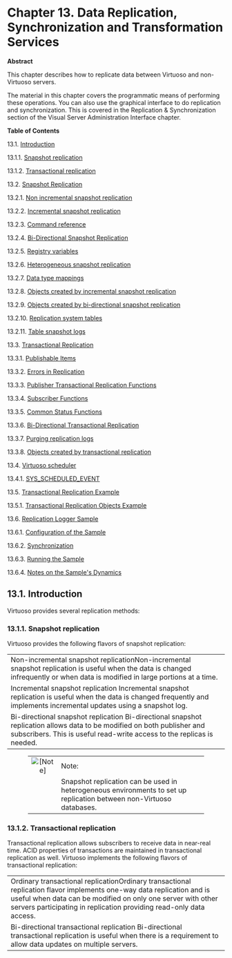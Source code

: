 <div id="ch-repl" class="chapter">

<div class="titlepage">

<div>

<div>

# Chapter 13. Data Replication, Synchronization and Transformation Services

</div>

<div>

<div class="abstract">

**Abstract**

This chapter describes how to replicate data between Virtuoso and
non-Virtuoso servers.

The material in this chapter covers the programmatic means of performing
these operations. You can also use the graphical interface to do
replication and synchronization. This is covered in the Replication &
Synchronization section of the Visual Server Administration Interface
chapter.

</div>

</div>

</div>

</div>

<div class="toc">

**Table of Contents**

<span class="section">13.1.
[Introduction](ch-repl.html#replintro)</span>

<span class="section">13.1.1. [Snapshot
replication](ch-repl.html#preface_snapshot)</span>

<span class="section">13.1.2. [Transactional
replication](ch-repl.html#preface_trx)</span>

<span class="section">13.2. [Snapshot Replication](snapshot.html)</span>

<span class="section">13.2.1. [Non incremental snapshot
replication](snapshot.html#noninc)</span>

<span class="section">13.2.2. [Incremental snapshot
replication](inc.html)</span>

<span class="section">13.2.3. [Command reference](commands.html)</span>

<span class="section">13.2.4. [Bi-Directional Snapshot
Replication](bidirrepl.html)</span>

<span class="section">13.2.5. [Registry variables](snpreg.html)</span>

<span class="section">13.2.6. [Heterogeneous snapshot
replication](snpheter.html)</span>

<span class="section">13.2.7. [Data type mappings](snpmap.html)</span>

<span class="section">13.2.8. [Objects created by incremental snapshot
replication](snpincobj.html)</span>

<span class="section">13.2.9. [Objects created by bi-directional
snapshot replication](snpbidirobj.html)</span>

<span class="section">13.2.10. [Replication system
tables](replsystables.html)</span>

<span class="section">13.2.11. [Table snapshot logs](snlog.html)</span>

<span class="section">13.3. [Transactional
Replication](proctransrepl.html)</span>

<span class="section">13.3.1. [Publishable
Items](proctransrepl.html#pubitems)</span>

<span class="section">13.3.2. [Errors in
Replication](errorsinreplication.html)</span>

<span class="section">13.3.3. [Publisher Transactional Replication
Functions](transreplpublishfunctions.html)</span>

<span class="section">13.3.4. [Subscriber
Functions](subscriberfunctions.html)</span>

<span class="section">13.3.5. [Common Status
Functions](replstatusfunctions.html)</span>

<span class="section">13.3.6. [Bi-Directional Transactional
Replication](bidirtransrepl.html)</span>

<span class="section">13.3.7. [Purging replication
logs](trxlogpurger.html)</span>

<span class="section">13.3.8. [Objects created by transactional
replication](trxobj.html)</span>

<span class="section">13.4. [Virtuoso scheduler](scheduler.html)</span>

<span class="section">13.4.1.
[SYS_SCHEDULED_EVENT](scheduler.html#replschsystables)</span>

<span class="section">13.5. [Transactional Replication
Example](replexamples.html)</span>

<span class="section">13.5.1. [Transactional Replication Objects
Example](replexamples.html#objectsexample)</span>

<span class="section">13.6. [Replication Logger
Sample](replsample.html)</span>

<span class="section">13.6.1. [Configuration of the
Sample](replsample.html#loggercfg)</span>

<span class="section">13.6.2. [Synchronization](loggersync.html)</span>

<span class="section">13.6.3. [Running the
Sample](runninglogger.html)</span>

<span class="section">13.6.4. [Notes on the Sample's
Dynamics](loggerdynamics.html)</span>

</div>

<div id="replintro" class="section">

<div class="titlepage">

<div>

<div>

## 13.1. Introduction

</div>

</div>

</div>

Virtuoso provides several replication methods:

<div id="preface_snapshot" class="section">

<div class="titlepage">

<div>

<div>

### 13.1.1. Snapshot replication

</div>

</div>

</div>

Virtuoso provides the following flavors of snapshot replication:

|                                                                                                                                                                                                   |
|---------------------------------------------------------------------------------------------------------------------------------------------------------------------------------------------------|
| Non-incremental snapshot replicationNon-incremental snapshot replication is useful when the data is changed infrequently or when data is modified in large portions at a time.                    |
| Incremental snapshot replication Incremental snapshot replication is useful when the data is changed frequently and implements incremental updates using a snapshot log.                          |
| Bi-directional snapshot replication Bi-directional snapshot replication allows data to be modified on both publisher and subscribers. This is useful read-write access to the replicas is needed. |

<div class="note" style="margin-left: 0.5in; margin-right: 0.5in;">

|                              |                                                                                                                      |
|:----------------------------:|:---------------------------------------------------------------------------------------------------------------------|
| ![\[Note\]](images/note.png) | Note:                                                                                                                |
|                              | Snapshot replication can be used in heterogeneous environments to set up replication between non-Virtuoso databases. |

</div>

</div>

<div id="preface_trx" class="section">

<div class="titlepage">

<div>

<div>

### 13.1.2. Transactional replication

</div>

</div>

</div>

Transactional replication allows subscribers to receive data in
near-real time. ACID properties of transactions are maintained in
transactional replication as well. Virtuoso implements the following
flavors of transactional replication:

|                                                                                                                                                                                                                                                             |
|-------------------------------------------------------------------------------------------------------------------------------------------------------------------------------------------------------------------------------------------------------------|
| Ordinary transactional replicationOrdinary transactional replication flavor implements one-way data replication and is useful when data can be modified on only one server with other servers participating in replication providing read-only data access. |
| Bi-directional transactional replication Bi-directional transactional replication is useful when there is a requirement to allow data updates on multiple servers.                                                                                          |

</div>

</div>

</div>
